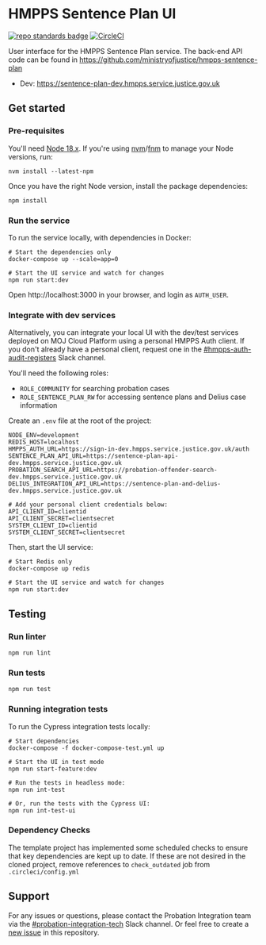 # HMPPS Sentence Plan UI
[![repo standards badge](https://img.shields.io/badge/dynamic/json?color=blue&style=flat&logo=github&label=MoJ%20Compliant&query=%24.result&url=https%3A%2F%2Foperations-engineering-reports.cloud-platform.service.justice.gov.uk%2Fapi%2Fv1%2Fcompliant_public_repositories%2Fhmpps-sentence-plan-ui)](https://operations-engineering-reports.cloud-platform.service.justice.gov.uk/public-github-repositories.html#hmpps-sentence-plan-ui "Link to report")
[![CircleCI](https://circleci.com/gh/ministryofjustice/hmpps-sentence-plan-ui/tree/main.svg?style=svg)](https://circleci.com/gh/ministryofjustice/hmpps-sentence-plan-ui)

User interface for the HMPPS Sentence Plan service.
The back-end API code can be found in https://github.com/ministryofjustice/hmpps-sentence-plan

* Dev: https://sentence-plan-dev.hmpps.service.justice.gov.uk

## Get started
### Pre-requisites

You'll need [Node 18.x](https://nodejs.org/download/release/latest-v18.x). 
If you're using [nvm](https://github.com/nvm-sh/nvm)/[fnm](https://github.com/Schniz/fnm) to manage your Node versions, run:
```shell
nvm install --latest-npm
```

Once you have the right Node version, install the package dependencies: 
```shell
npm install
```

### Run the service

To run the service locally, with dependencies in Docker:

```shell
# Start the dependencies only
docker-compose up --scale=app=0

# Start the UI service and watch for changes
npm run start:dev
```

Open http://localhost:3000 in your browser, and login as `AUTH_USER`.

### Integrate with dev services

Alternatively, you can integrate your local UI with the dev/test services deployed on MOJ Cloud Platform using a personal HMPPS Auth client.
If you don't already have a personal client, request one in the [#hmpps-auth-audit-registers](https://mojdt.slack.com/archives/C02S71KUBED) Slack channel.

You'll need the following roles:
* `ROLE_COMMUNITY` for searching probation cases
* `ROLE_SENTENCE_PLAN_RW` for accessing sentence plans and Delius case information

Create an `.env` file at the root of the project:
```properties
NODE_ENV=development
REDIS_HOST=localhost
HMPPS_AUTH_URL=https://sign-in-dev.hmpps.service.justice.gov.uk/auth
SENTENCE_PLAN_API_URL=https://sentence-plan-api-dev.hmpps.service.justice.gov.uk
PROBATION_SEARCH_API_URL=https://probation-offender-search-dev.hmpps.service.justice.gov.uk
DELIUS_INTEGRATION_API_URL=https://sentence-plan-and-delius-dev.hmpps.service.justice.gov.uk

# Add your personal client credentials below:
API_CLIENT_ID=clientid
API_CLIENT_SECRET=clientsecret
SYSTEM_CLIENT_ID=clientid
SYSTEM_CLIENT_SECRET=clientsecret
```

Then, start the UI service:
```shell
# Start Redis only
docker-compose up redis

# Start the UI service and watch for changes
npm run start:dev
```

## Testing
### Run linter

`npm run lint`

### Run tests

`npm run test`

### Running integration tests

To run the Cypress integration tests locally:

```shell
# Start dependencies
docker-compose -f docker-compose-test.yml up

# Start the UI in test mode
npm run start-feature:dev

# Run the tests in headless mode:
npm run int-test

# Or, run the tests with the Cypress UI:
npm run int-test-ui
```

### Dependency Checks

The template project has implemented some scheduled checks to ensure that key dependencies are kept up to date.
If these are not desired in the cloned project, remove references to `check_outdated` job from `.circleci/config.yml`

## Support

For any issues or questions, please contact the Probation Integration team via
the [#probation-integration-tech](https://mojdt.slack.com/archives/C02HQ4M2YQN) Slack channel. Or feel free to create
a [new issue](https://github.com/ministryofjustice/hmpps-sentence-plan-ui/issues/new) in this repository.